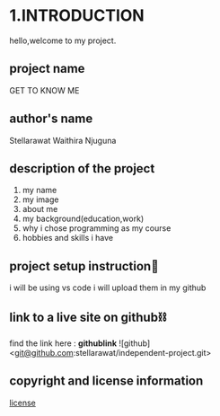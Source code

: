 # 1.INTRODUCTION 
hello,welcome to my project. 

## project name
GET TO KNOW ME

## author's name
Stellarawat Waithira Njuguna 
## description of the project 

<!DOCTYPE html>
<html>
<head>
<title> the project entails </title>
</head>
<body>
  <ol>
    <li>my name</li>
    <li>my image</li>
    <li>about me</li>
    <li>my background(education,work)</li>
    <li>why i chose programming as my course</li>
    <li>hobbies and skills i have </li>
</ol>
</body>
</html>

## project setup instruction:book:
i will be using vs code
i will upload them in my github

## link to a live site on github:chains:
find the link here : **githublink**
![github]<git@github.com:stellarawat/independent-project.git>
 
## copyright and license information 
[license](https://github.com/stellarawat/independent-project/master/license.md)
